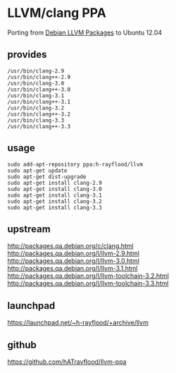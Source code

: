 LLVM/clang PPA
==============

Porting from [Debian LLVM Packages](http://qa.debian.org/developer.php?login=pkg-llvm-team@lists.alioth.debian.org) to Ubuntu 12.04

provides
--------
    /usr/bin/clang-2.9
    /usr/bin/clang++-2.9
    /usr/bin/clang-3.0
    /usr/bin/clang++-3.0
    /usr/bin/clang-3.1
    /usr/bin/clang++-3.1
    /usr/bin/clang-3.2
    /usr/bin/clang++-3.2
    /usr/bin/clang-3.3
    /usr/bin/clang++-3.3

usage
-----
    sudo add-apt-repository ppa:h-rayflood/llvm
    sudo apt-get update
    sudo apt-get dist-upgrade
    sudo apt-get install clang-2.9
    sudo apt-get install clang-3.0
    sudo apt-get install clang-3.1
    sudo apt-get install clang-3.2
    sudo apt-get install clang-3.3

upstream
--------
http://packages.qa.debian.org/c/clang.html  
http://packages.qa.debian.org/l/llvm-2.9.html  
http://packages.qa.debian.org/l/llvm-3.0.html  
http://packages.qa.debian.org/l/llvm-3.1.html  
http://packages.qa.debian.org/l/llvm-toolchain-3.2.html  
http://packages.qa.debian.org/l/llvm-toolchain-3.3.html  

launchpad
---------
https://launchpad.net/~h-rayflood/+archive/llvm

github
------
https://github.com/hATrayflood/llvm-ppa
